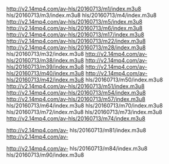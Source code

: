 http://v2.14mp4.com/av-hls/20160713/m1/index.m3u8
hls/20160713/m3/index.m3u8
hls/20160713/m4/index.m3u8
http://v2.14mp4.com/av-hls/20160713/m5/index.m3u8
http://v2.14mp4.com/av-hls/20160713/m6/index.m3u8
http://v2.14mp4.com/av-hls/20160713/m17/index.m3u8
http://v2.14mp4.com/av-hls/20160713/m22/index.m3u8
http://v2.14mp4.com/av-hls/20160713/m28/index.m3u8
hls/20160713/m32/index.m3u8
http://v2.14mp4.com/av-hls/20160713/m38/index.m3u8
http://v2.14mp4.com/av-hls/20160713/m39/index.m3u8
http://v2.14mp4.com/av-hls/20160713/m40/index.m3u8
http://v2.14mp4.com/av-hls/20160713/m42/index.m3u8
hls/20160713/m50/index.m3u8
http://v2.14mp4.com/av-hls/20160713/m51/index.m3u8
http://v2.14mp4.com/av-hls/20160713/m54/index.m3u8
http://v2.14mp4.com/av-hls/20160713/m57/index.m3u8
hls/20160713/m64/index.m3u8
hls/20160713/m70/index.m3u8
hls/20160713/m72/index.m3u8
hls/20160713/m73/index.m3u8
http://v2.14mp4.com/av-hls/20160713/m74/index.m3u8

http://v2.14mp4.com/av-
hls/20160713/m81/index.m3u8
http://v2.14mp4.com/av-

http://v2.14mp4.com/av-
hls/20160713/m84/index.m3u8
hls/20160713/m90/index.m3u8
